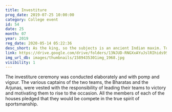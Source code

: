 ```yaml
---
title: Investiture
prog_date: 2019-07-25 10:00:00
category: College event
id: 54
date: 25
month: 07
year: 2019
reg_date: 2020-05-14 05:22:36
desc_short: As the king, so the subjects is an ancient Indian maxim. To carve leaders who can create, build & co-ordinate a team is the essence of the Investiture ceremony.
link: https://drive.google.com/drive/folders/13NJUD-RNGXxAYuJslRIhids9ShHR4L54
img_url_db: images/thumbnails/1589435301img_1968.jpg
visibility: 1
---
```


The investiture ceremony was conducted elaborately and with pomp and vigour. The various captains of the two teams, the Bharatas and the Arjunas, were vested with the responsibility of leading their teams to victory and motivating them to rise to the occasion. All the members of each of the houses pledged that they would be compete in the true spirit of sportsmanship.